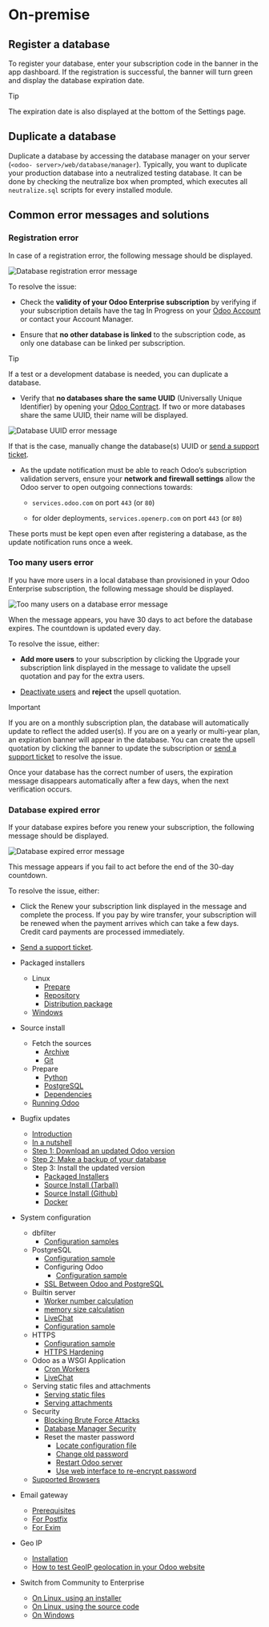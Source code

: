 # On-premise

## Register a database

To register your database, enter your subscription code in the banner in the
app dashboard. If the registration is successful, the banner will turn green
and display the database expiration date.

Tip

The expiration date is also displayed at the bottom of the Settings page.

## Duplicate a database

Duplicate a database by accessing the database manager on your server (`<odoo-
server>/web/database/manager`). Typically, you want to duplicate your
production database into a neutralized testing database. It can be done by
checking the neutralize box when prompted, which executes all `neutralize.sql`
scripts for every installed module.

## Common error messages and solutions

### Registration error

In case of a registration error, the following message should be displayed.

![Database registration error message](../_images/error-message-sub-code.png)

To resolve the issue:

  * Check the **validity of your Odoo Enterprise subscription** by verifying if your subscription details have the tag In Progress on your [Odoo Account](https://accounts.odoo.com/my/subscription) or contact your Account Manager.

  * Ensure that **no other database is linked** to the subscription code, as only one database can be linked per subscription.

Tip

If a test or a development database is needed, you can duplicate a database.

  * Verify that **no databases share the same UUID** (Universally Unique Identifier) by opening your [Odoo Contract](https://accounts.odoo.com/my/subscription). If two or more databases share the same UUID, their name will be displayed.

![Database UUID error message](../_images/unlink-db-name-collision.png)

If that is the case, manually change the database(s) UUID or [send a support
ticket](https://www.odoo.com/help).

  * As the update notification must be able to reach Odoo’s subscription validation servers, ensure your **network and firewall settings** allow the Odoo server to open outgoing connections towards:

    * `services.odoo.com` on port `443` (or `80`)

    * for older deployments, `services.openerp.com` on port `443` (or `80`)

These ports must be kept open even after registering a database, as the update
notification runs once a week.

### Too many users error

If you have more users in a local database than provisioned in your Odoo
Enterprise subscription, the following message should be displayed.

![Too many users on a database error message](../_images/add-more-users.png)

When the message appears, you have 30 days to act before the database expires.
The countdown is updated every day.

To resolve the issue, either:

  * **Add more users** to your subscription by clicking the Upgrade your subscription link displayed in the message to validate the upsell quotation and pay for the extra users.

  * [Deactivate users](../applications/general/users.html#users-deactivate) and **reject** the upsell quotation.

Important

If you are on a monthly subscription plan, the database will automatically
update to reflect the added user(s). If you are on a yearly or multi-year
plan, an expiration banner will appear in the database. You can create the
upsell quotation by clicking the banner to update the subscription or [send a
support ticket](https://www.odoo.com/help) to resolve the issue.

Once your database has the correct number of users, the expiration message
disappears automatically after a few days, when the next verification occurs.

### Database expired error

If your database expires before you renew your subscription, the following
message should be displayed.

![Database expired error message](../_images/database-expired.png)

This message appears if you fail to act before the end of the 30-day
countdown.

To resolve the issue, either:

  * Click the Renew your subscription link displayed in the message and complete the process. If you pay by wire transfer, your subscription will be renewed when the payment arrives which can take a few days. Credit card payments are processed immediately.

  * [Send a support ticket](https://www.odoo.com/help).

  * Packaged installers
    * Linux
      * [Prepare](on_premise/packages.html#prepare)
      * [Repository](on_premise/packages.html#repository)
      * [Distribution package](on_premise/packages.html#distribution-package)
    * [Windows](on_premise/packages.html#windows)
  * Source install
    * Fetch the sources
      * [Archive](on_premise/source.html#archive)
      * [Git](on_premise/source.html#git)
    * Prepare
      * [Python](on_premise/source.html#python)
      * [PostgreSQL](on_premise/source.html#postgresql)
      * [Dependencies](on_premise/source.html#dependencies)
    * [Running Odoo](on_premise/source.html#running-odoo)
  * Bugfix updates
    * [Introduction](on_premise/update.html#introduction)
    * [In a nutshell](on_premise/update.html#in-a-nutshell)
    * [Step 1: Download an updated Odoo version](on_premise/update.html#step-1-download-an-updated-odoo-version)
    * [Step 2: Make a backup of your database](on_premise/update.html#step-2-make-a-backup-of-your-database)
    * Step 3: Install the updated version
      * [Packaged Installers](on_premise/update.html#packaged-installers)
      * [Source Install (Tarball)](on_premise/update.html#source-install-tarball)
      * [Source Install (Github)](on_premise/update.html#source-install-github)
      * [Docker](on_premise/update.html#docker)
  * System configuration
    * dbfilter
      * [Configuration samples](on_premise/deploy.html#configuration-samples)
    * PostgreSQL
      * [Configuration sample](on_premise/deploy.html#configuration-sample)
      * Configuring Odoo
        * [Configuration sample](on_premise/deploy.html#id3)
      * [SSL Between Odoo and PostgreSQL](on_premise/deploy.html#ssl-between-odoo-and-postgresql)
    * Builtin server
      * [Worker number calculation](on_premise/deploy.html#worker-number-calculation)
      * [memory size calculation](on_premise/deploy.html#memory-size-calculation)
      * [LiveChat](on_premise/deploy.html#livechat)
      * [Configuration sample](on_premise/deploy.html#id5)
    * HTTPS
      * [Configuration sample](on_premise/deploy.html#id7)
      * [HTTPS Hardening](on_premise/deploy.html#https-hardening)
    * Odoo as a WSGI Application
      * [Cron Workers](on_premise/deploy.html#cron-workers)
      * [LiveChat](on_premise/deploy.html#id8)
    * Serving static files and attachments
      * [Serving static files](on_premise/deploy.html#serving-static-files)
      * [Serving attachments](on_premise/deploy.html#serving-attachments)
    * Security
      * [Blocking Brute Force Attacks](on_premise/deploy.html#blocking-brute-force-attacks)
      * [Database Manager Security](on_premise/deploy.html#database-manager-security)
      * Reset the master password
        * [Locate configuration file](on_premise/deploy.html#locate-configuration-file)
        * [Change old password](on_premise/deploy.html#change-old-password)
        * [Restart Odoo server](on_premise/deploy.html#restart-odoo-server)
        * [Use web interface to re-encrypt password](on_premise/deploy.html#use-web-interface-to-re-encrypt-password)
    * [Supported Browsers](on_premise/deploy.html#supported-browsers)
  * Email gateway
    * [Prerequisites](on_premise/email_gateway.html#prerequisites)
    * [For Postfix](on_premise/email_gateway.html#for-postfix)
    * [For Exim](on_premise/email_gateway.html#for-exim)
  * Geo IP
    * [Installation](on_premise/geo_ip.html#installation)
    * [How to test GeoIP geolocation in your Odoo website](on_premise/geo_ip.html#how-to-test-geoip-geolocation-in-your-odoo-website)
  * Switch from Community to Enterprise
    * [On Linux, using an installer](on_premise/community_to_enterprise.html#on-linux-using-an-installer)
    * [On Linux, using the source code](on_premise/community_to_enterprise.html#on-linux-using-the-source-code)
    * [On Windows](on_premise/community_to_enterprise.html#on-windows)

